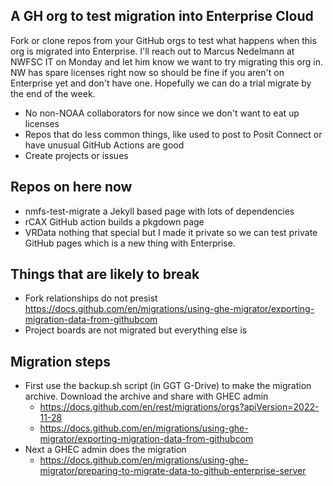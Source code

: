 ## A GH org to test migration into Enterprise Cloud

Fork or clone repos from your GitHub orgs to test what happens when this org is migrated into Enterprise. I'll reach out to Marcus Nedelmann at NWFSC IT on Monday and let him know we want to try migrating this org in. NW has spare licenses right now so should be fine if you aren't on Enterprise yet and don't have one. Hopefully we can do a trial migrate by the end of the week.

* No non-NOAA collaborators for now since we don't want to eat up licenses
* Repos that do less common things, like used to post to Posit Connect or have unusual GitHub Actions are good
* Create projects or issues

## Repos on here now

* nmfs-test-migrate a Jekyll based page with lots of dependencies
* rCAX GitHub action builds a pkgdown page
* VRData nothing that special but I made it private so we can test private GitHub pages which is a new thing with Enterprise.

## Things that are likely to break

* Fork relationships do not presist https://docs.github.com/en/migrations/using-ghe-migrator/exporting-migration-data-from-githubcom
* Project boards are not migrated but everything else is

## Migration steps

* First use the backup.sh script (in GGT G-Drive) to make the migration archive. Download the archive and share with GHEC admin
  * https://docs.github.com/en/rest/migrations/orgs?apiVersion=2022-11-28
  * https://docs.github.com/en/migrations/using-ghe-migrator/exporting-migration-data-from-githubcom
* Next a GHEC admin does the migration
  * https://docs.github.com/en/migrations/using-ghe-migrator/preparing-to-migrate-data-to-github-enterprise-server
